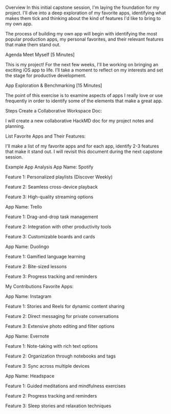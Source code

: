 Overview
In this initial capstone session, I'm laying the foundation for my project. I'll dive into a deep exploration of my favorite apps, identifying what makes them tick and thinking about the kind of features I'd like to bring to my own app.

The process of building my own app will begin with identifying the most popular production apps, my personal favorites, and their relevant features that make them stand out.

Agenda
Meet Myself [5 Minutes]

This is my project! For the next few weeks, I'll be working on bringing an exciting iOS app to life. I’ll take a moment to reflect on my interests and set the stage for productive development.

App Exploration & Benchmarking [15 Minutes]

The point of this exercise is to examine aspects of apps I really love or use frequently in order to identify some of the elements that make a great app.

Steps
Create a Collaborative Workspace Doc:

I will create a new collaborative HackMD doc for my project notes and planning.

List Favorite Apps and Their Features:

I'll make a list of my favorite apps and for each app, identify 2-3 features that make it stand out. I will revisit this document during the next capstone session.

Example App Analysis
App Name: Spotify

Feature 1: Personalized playlists (Discover Weekly)

Feature 2: Seamless cross-device playback

Feature 3: High-quality streaming options

App Name: Trello

Feature 1: Drag-and-drop task management

Feature 2: Integration with other productivity tools

Feature 3: Customizable boards and cards

App Name: Duolingo

Feature 1: Gamified language learning

Feature 2: Bite-sized lessons

Feature 3: Progress tracking and reminders

My Contributions
Favorite Apps:

App Name: Instagram

Feature 1: Stories and Reels for dynamic content sharing

Feature 2: Direct messaging for private conversations

Feature 3: Extensive photo editing and filter options

App Name: Evernote

Feature 1: Note-taking with rich text options

Feature 2: Organization through notebooks and tags

Feature 3: Sync across multiple devices

App Name: Headspace

Feature 1: Guided meditations and mindfulness exercises

Feature 2: Progress tracking and reminders

Feature 3: Sleep stories and relaxation techniques
